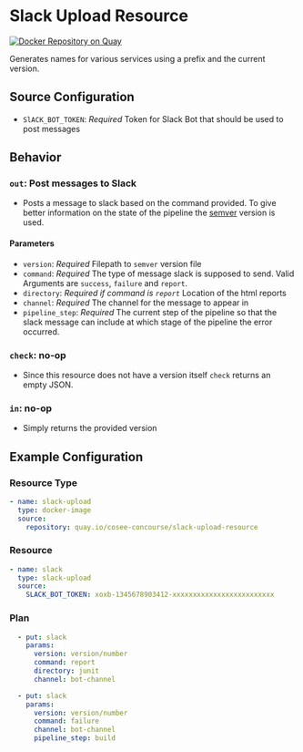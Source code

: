 # Slack Upload Resource
 
[![Docker Repository on Quay](https://quay.io/repository/cosee-concourse/slack-upload-resource/status "Docker Repository on Quay")](https://quay.io/repository/cosee-concourse/slack-upload-resource)

Generates names for various services using a prefix and the current version.

## Source Configuration

* `SlACK_BOT_TOKEN`: *Required* Token for Slack Bot that should be used to post messages

## Behavior

### `out`: Post messages to Slack

* Posts a message to slack based on the command provided. To give better information on the state of the pipeline 
  the [semver](http://semver.org/) version is used.
  
#### Parameters
 
* `version`: *Required* Filepath to `semver` version file
* `command`: *Required* The type of message slack is supposed to send. Valid Arguments are `success`, `failure` and
  `report`.
* `directory`: *Required if command is `report`* Location of the html reports
* `channel`: *Required* The channel for the message to appear in
* `pipeline_step`: *Required* The current step of the pipeline so that the slack message can
   include at which stage of the pipeline the error occurred.  
  
### `check`: no-op

* Since this resource does not have a version itself `check` returns an empty JSON.

### `in`: no-op

* Simply returns the provided version

## Example Configuration

### Resource Type
``` yaml
- name: slack-upload
  type: docker-image
  source:
    repository: quay.io/cosee-concourse/slack-upload-resource
```
### Resource

``` yaml
- name: slack
  type: slack-upload
  source: 
    SLACK_BOT_TOKEN: xoxb-1345678903412-xxxxxxxxxxxxxxxxxxxxxxxxx
```

### Plan

``` yaml
  - put: slack
    params: 
      version: version/number
      command: report
      directory: junit
      channel: bot-channel
```
``` yaml
  - put: slack
    params: 
      version: version/number
      command: failure
      channel: bot-channel
      pipeline_step: build
```
